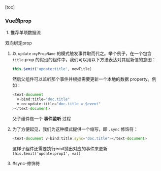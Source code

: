 [toc]

### Vue的prop

​	1. 推荐单项数据流

双向绑定prop

1. 以 `update:myPropName` 的模式触发事件取而代之。举个例子，在一个包含 `title` prop 的假设的组件中，我们可以用以下方法表达对其赋新值的意图：

   ```js
   this.$emit('update:title', newTitle)
   ```

   然后父组件可以监听那个事件并根据需要更新一个本地的数据 property。例如：

   ```js
   <text-document
     v-bind:title="doc.title"
     v-on:update:title="doc.title = $event"
   ></text-document>
   ```

   父子组件做一个 **事件监听** 过程

2. 为了方便起见，我们为这种模式提供一个缩写，即 `.sync` 修饰符：

   ```js
   <text-document v-bind:title.sync="doc.title"></text-document>
   ```

   这样子组件还需要执行emit抛出对应的事件来更新`this.$emit('update:prop1', val)`

3. #sync-修饰符